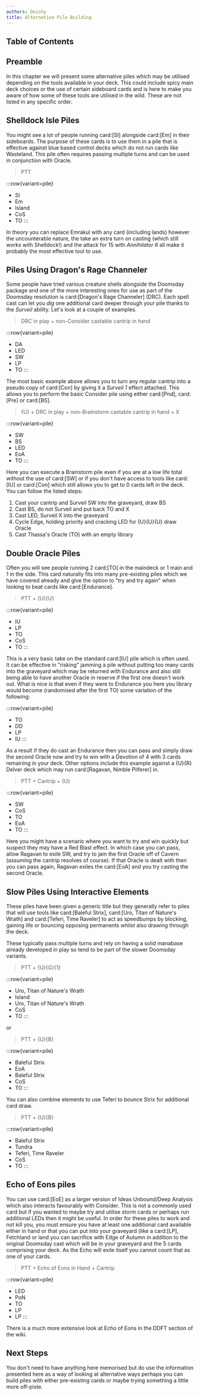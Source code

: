 ```yaml
---
authors: Doishy
title: Alternative Pile Building
---
```


## Table of Contents

## Preamble

In this chapter we will present some alternative piles which may be utilised
depending on the tools available in your deck. This could include spicy main
deck choices or the use of certain sideboard cards and is here to make you aware
of how some of these tools are utilised in the wild. These are not listed in
any specific order.

## Shelldock Isle Piles

You might see a lot of people running card:[SI] alongside card:[Em] in their 
sideboards. The purpose of these cards is to use them in a pile that is 
effective against blue based control decks which do not run cards like
Wasteland. This pile often requires passing multiple turns and can be used
in conjunction with Oracle. 

> PTT

:::row{variant=pile}
- SI
- Em
- Island
- CoS
- TO
:::

In theory you can replace Emrakul with any card (including lands) however
the uncounterable nature, the take an extra turn on casting (which still 
works with Shelldock!) and the attack for 15 with *Annihilator 6* all make it
probably the most effective tool to use. 

## Piles Using Dragon's Rage Channeler

Some people have tried various creature shells alongside the Doomsday package
and one of the more interesting ones for use as part of the Doomsday
resolution is card:[Dragon's Rage Channeler] (DRC). Each spell cast can let you *dig*
one additional card deeper through your pile thanks to the *Surveil* ability.
Let's look at a couple of examples.

> DRC in play + non-Consider castable cantrip in hand

:::row{variant=pile}
- DA
- LED
- SW
- LP
- TO
:::

The most basic example above allows you to turn any regular cantrip into a 
pseudo copy of card:[Con] by giving it a *Surveil 1* effect attached. This allows
you to perform the basic Consider pile using either card:[Pnd], card:[Pre] or
card:[BS].

> {U} + DRC in play + non-Brainstorm castable cantrip in hand + X

:::row{variant=pile}
- SW
- BS
- LED
- EoA
- TO
:::

Here you can execute a Brainstorm pile even if you are at a low life total without the
use of card:[SW] or if you don't have access to tools like card:[IU] or card:[Con] which
still allows you to get to 0 cards left in the deck. You can follow the listed steps:

1. Cast your cantrip and Surveil SW into the graveyard, draw BS
1. Cast BS, do not Surveil and put back TO and X
1. Cast LED, Surveil X into the graveyard
1. Cycle Edge, holding priority and cracking LED for {U}{U}{U} draw Oracle
1. Cast Thassa's Oracle (TO) with an empty library

## Double Oracle Piles

Often you will see people running 2 card:[TO] in the maindeck or 1 main and 1 in the side.
This card naturally fits into many pre-existing piles which we have covered already and give
the option to "try and try again" when looking to beat cards like card:[Endurance].

> PTT + {U}{U}

:::row{variant=pile}
- IU
- LP
- TO
- CoS
- TO
:::

This is a very basic take on the standard card:[IU] pile which is often used. It can be 
effective in "risking" jamming a pile without putting too many cards into the graveyard
which may be returned with Endurance and also still being able to have another Oracle
in reserve if the first one doesn't work out. What is nice is that even if they were to
Endurance you here you library would become (randomised after the first TO) some variation
of the following:

:::row{variant=pile}
- TO
- DD
- LP
- IU
:::

As a result if they do cast an Endurance then you can pass and simply draw the second Oracle
now and try to win with a Devotion of 4 with 3 cards remaining in your deck.
Other options include this example against a {U}{R} Delver deck which may run card:[Ragavan, Nimble Pilferer]
in. 

> PTT + Cantrip + {U}

:::row{variant=pile}
- SW
- CoS
- TO
- EoA
- TO
:::

Here you might have a scenario where you want to try and win quickly but suspect they may have a Red
Blast effect. In which case you can pass, allow Ragavan to exile SW, and try to jam the first
Oracle off of Cavern (assuming the cantrip resolves of course). If that Oracle is dealt with then
you can pass again, Ragavan exiles the card:[EoA] and you try casting the second Oracle.

## Slow Piles Using Interactive Elements

These piles have been given a generic title but they generally refer to piles that will use tools
like card:[Baleful Strix], card:[Uro, Titan of Nature's Wrath] and card:[Teferi, Time Raveler] to 
act as speedbumps by blocking, gaining life or bouncing opposing permanents whilst also drawing
through the deck.

These typically pass multiple turns and rely on having a solid manabase already developed in play
so tend to be part of the slower Doomsday variants.

> PTT + {U}{G}{1}

:::row{variant=pile}
- Uro, Titan of Nature's Wrath
- Island
- Uro, Titan of Nature's Wrath
- CoS
- TO
:::

or

> PTT + {U}{B}

:::row{variant=pile}
- Baleful Strix
- EoA
- Baleful Strix
- CoS
- TO
:::

You can also combine elements to use Teferi to bounce Strix for additional card draw.

> PTT + {U}{B}

:::row{variant=pile}
- Baleful Strix
- Tundra
- Teferi, Time Raveler
- CoS
- TO
:::

## Echo of Eons piles

You can use card:[EoE] as a larger version of Ideas Unbound/Deep Analysis which also interacts 
favourably with Consider. This is not a commonly used card but if you wanted to maybe try
and utilise storm cards or perhaps run additional LEDs then it might be useful.
In order for these piles to work and not kill you, you must ensure you have at least one
additional card available either in hand or that you can put into your graveyard (like
a card:[LP], Fetchland or land you can sacrifice with Edge of Autumn in addition to the 
original Doomsday cast which will be in your graveyard and the 5 cards comprising your deck.
As the Echo will exile itself you cannot count that as one of your cards.

> PTT + Echo of Eons in Hand + Cantrip

:::row{variant=pile}
- LED
- PoN
- TO
- LP
- LP
:::

There is a much more extensive look at Echo of Eons in the DDFT section of the wiki.

## Next Steps

You don't need to have anything here memorised but do use the information presented
here as a way of looking at alternative ways perhaps you can build piles with either
pre-existing cards or maybe trying something a little more off-piste.
